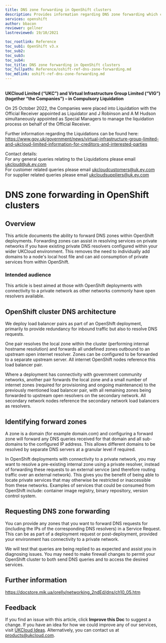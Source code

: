```yaml
---
title: DNS zone forwarding in OpenShift clusters
description: Provides information regarding DNS zone forwarding which can be configured in OpenShift clusters to enhance service discovery on deployments with private networks
services: openshift
author: bbacon
reviewer: gellner
lastreviewed: 19/10/2021

toc_rootlink: Reference
toc_sub1: OpenShift v3.x
toc_sub2:
toc_sub3:
toc_sub4:
toc_title: DNS zone forwarding in OpenShift clusters
toc_fullpath: Reference/oshift-ref-dns-zone-forwarding.md
toc_mdlink: oshift-ref-dns-zone-forwarding.md
---
```


<br>**UKCloud Limited (“UKC”) and Virtual Infrastructure Group Limited (“VIG”) (together “the Companies”) – in Compulsory Liquidation**

On 25 October 2022, the Companies were placed into Liquidation with the Official Receiver appointed as Liquidator and J Robinson and A M Hudson simultaneously appointed as Special Managers to manage the liquidation process on behalf of the Official Receiver.

Further information regarding the Liquidations can be found here: <https://www.gov.uk/government/news/virtual-infrastructure-group-limited-and-ukcloud-limited-information-for-creditors-and-interested-parties>

Contact details:<br>
For any general queries relating to the Liquidations please email <ukcloud@uk.ey.com><br>
For customer related queries please email <ukcloudcustomers@uk.ey.com><br>
For supplier related queries please email <ukcloudsuppliers@uk.ey.com>

# DNS zone forwarding in OpenShift clusters

## Overview

This article documents the ability to forward DNS zones within OpenShift deployments. Forwarding zones can assist in resolving services on private networks if you have existing private DNS resolvers configured within your wider UKCloud environment. This removes the need to individually add domains to a node's local host file and can aid consumption of private services from within OpenShift.

### Intended audience

This article is best aimed at those with OpenShift deployments with connectivity to a private network as other networks commonly have open resolvers available.

## OpenShift cluster DNS architecture

We deploy load balancer pairs as part of an OpenShift deployment, primarily to provide redundancy for inbound traffic but also to resolve DNS requests.

One pair resolves the local zone within the cluster (performing internal hostname resolution) and forwards all undefined zones outbound to an upstream open internet resolver. Zones can be configured to be forwarded to a separate upstream server. All internet OpenShift nodes reference this load balancer pair.

Where a deployment has connectivity with government community networks, another pair forwards the local zone and a small number of internet zones (required for provisioning and ongoing maintenance) to the previously mentioned load balancer pair, with all remaining zones being forwarded to upstream open resolvers on the secondary network. All secondary network nodes reference the secondary network load balancers as resolvers.

## Identifying forward zones

A zone is a domain (for example domain.com) and configuring a forward zone will forward any DNS queries received for that domain and all sub-domains to the configured IP address. This allows different domains to be resolved by separate DNS servers at a granular level if required.

In OpenShift deployments with connectivity to a private network, you may want to resolve a pre-existing internal zone using a private resolver, instead of forwarding these requests to an external service (and therefore routing traffic over an external network). This gives you the benefit of being able to locate private services that may otherwise be restricted or inaccessible from these networks. Examples of services that could be consumed from OpenShift include: container image registry, binary repository, version control system.

## Requesting DNS zone forwarding

You can provide any zones that you want to forward DNS requests for (including the IPs of the corresponding DNS resolvers) in a Service Request. This can be as part of a deployment request or post-deployment, provided your environment has connectivity to a private network.

We will test that queries are being replied to as expected and assist you in diagnosing issues. You may need to make firewall changes to permit your OpenShift cluster to both send DNS queries and to access the desired services.

## Further information

https://docstore.mik.ua/orelly/networking_2ndEd/dns/ch10_05.htm

## Feedback

If you find an issue with this article, click **Improve this Doc** to suggest a change. If you have an idea for how we could improve any of our services, visit [UKCloud Ideas](https://ideas.ukcloud.com). Alternatively, you can contact us at <products@ukcloud.com>.
